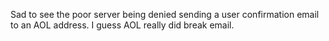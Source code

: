 Sad to see the poor server being denied sending a user confirmation email to an AOL address. I guess AOL really did break email.